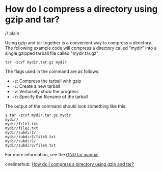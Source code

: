 # How do I compress a directory using gzip and tar?
// plain

Using gzip and tar together is a convenient way to compress a directory. The following example code will compress a directory called "mydir" into a single gzipped tarball file called "mydir.tar.gz":

```
tar -zcvf mydir.tar.gz mydir
```

The flags used in the command are as follows:

* `-z`: Compress the tarball with gzip
* `-c`: Create a new tarball
* `-v`: Verbosely show the progress
* `-f`: Specify the filename of the tarball

The output of the command should look something like this:

```
$ tar -zcvf mydir.tar.gz mydir
mydir/
mydir/file1.txt
mydir/file2.txt
mydir/subdir1/
mydir/subdir1/file3.txt
mydir/subdir2/
mydir/subdir2/file4.txt
```

For more information, see the [GNU tar manual](https://www.gnu.org/software/tar/manual/html_node/tar_51.html).

onelinerhub: [How do I compress a directory using gzip and tar?](https://onelinerhub.com/cli-tar/how-do-i-compress-a-directory-using-gzip-and-tar)
